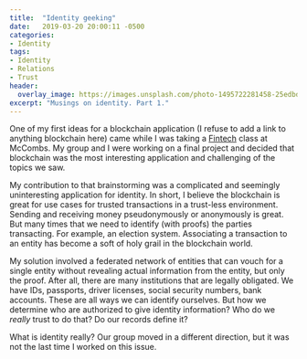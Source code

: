 ```yaml
---
title:  "Identity geeking"
date:   2019-03-20 20:00:11 -0500
categories:
- Identity
tags:
- Identity
- Relations
- Trust
header:
  overlay_image: https://images.unsplash.com/photo-1495722281458-25edbdb08a1c?ixlib=rb-1.2.1&ixid=eyJhcHBfaWQiOjEyMDd9&auto=format&fit=crop&w=1300&q=80
excerpt: "Musings on identity. Part 1."
---
```


One of my first ideas for a blockchain application (I refuse to add a link to anything blockchain here) came while I was taking a [Fintech](https://en.wikipedia.org/wiki/Financial_technology) class at McCombs. My group and I were working on a final project and decided that blockchain was the most interesting application and challenging of the topics we saw.

My contribution to that brainstorming was a complicated and seemingly uninteresting application for identity. In short, I believe the blockchain is great for use cases for trusted transactions in a trust-less environment. Sending and receiving money pseudonymously or anonymously is great. But many times that we need to identify (with proofs) the parties transacting. For example, an election system. Associating a transaction to an entity has become a soft of holy grail in the blockchain world.

My solution involved a federated network of entities that can vouch for a single entity without revealing actual information from the entity, but only the proof. After all, there are many institutions that are legally obligated. We have IDs, passports, driver licenses, social security numbers, bank accounts. These are all ways we can identify ourselves. But how we determine who are authorized to give identity information? Who do we _really_ trust to do that? Do our records define it?

What is identity really? Our group moved in a different direction, but it was not the last time I worked on this issue.

